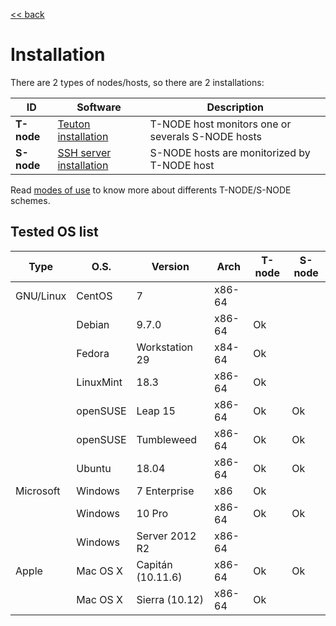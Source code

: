 [<< back](../../README.md)

# Installation

There are 2 types of nodes/hosts, so there are 2 installations:

| ID | Software | Description |
| -- | -------- | ----------- |
| **T-node** | [Teuton installation](t-node.md) | T-NODE host monitors one or severals S-NODE hosts |
| **S-node** | [SSH server installation](s-node.md) | S-NODE hosts are monitorized by T-NODE host |

Read [modes of use](modes_of_use.md) to know more about differents T-NODE/S-NODE schemes.

## Tested OS list

| Type      | O.S.      | Version        | Arch   | T-node | S-node |
| --------- | --------- | -------------- | ------ | ------ | ------ |
| GNU/Linux | CentOS    | 7              | x86-64 |        |        |
|           | Debian    | 9.7.0          | x86-64 | Ok     |        |
|           | Fedora    | Workstation 29 | x84-64 | Ok     |        |
|           | LinuxMint | 18.3           | x86-64 | Ok     |        |
|           | openSUSE  | Leap 15        | x86-64 | Ok     | Ok     |
|           | openSUSE  | Tumbleweed     | x86-64 | Ok     | Ok     |
|           | Ubuntu    | 18.04          | x86-64 | Ok     | Ok     |
| Microsoft | Windows   | 7 Enterprise   | x86    | Ok     |        |
|           | Windows   | 10 Pro         | x86-64 | Ok     | Ok     |
|           | Windows   | Server 2012 R2 | x86-64 |        |        |
| Apple     | Mac OS X  | Capitán (10.11.6) | x86-64 | Ok  | Ok     |
|           | Mac OS X  | Sierra (10.12)    | x86-64 | Ok  |        |
